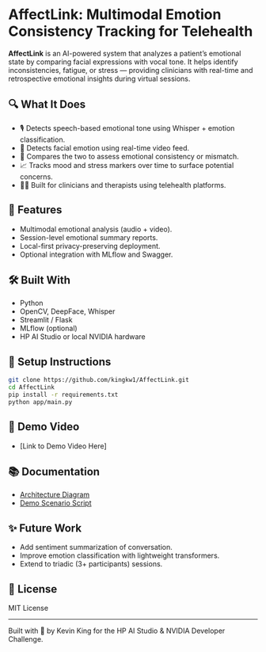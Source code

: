 # AffectLink: Multimodal Emotion Consistency Tracking for Telehealth

**AffectLink** is an AI-powered system that analyzes a patient’s emotional state by comparing facial expressions with vocal tone. It helps identify inconsistencies, fatigue, or stress — providing clinicians with real-time and retrospective emotional insights during virtual sessions.

## 🔍 What It Does
- 🎙️ Detects speech-based emotional tone using Whisper + emotion classification.
- 🎥 Detects facial emotion using real-time video feed.
- 🧩 Compares the two to assess emotional consistency or mismatch.
- 📈 Tracks mood and stress markers over time to surface potential concerns.
- 🧑‍⚕️ Built for clinicians and therapists using telehealth platforms.

## 🚀 Features
- Multimodal emotional analysis (audio + video).
- Session-level emotional summary reports.
- Local-first privacy-preserving deployment.
- Optional integration with MLflow and Swagger.

## 🛠️ Built With
- Python
- OpenCV, DeepFace, Whisper
- Streamlit / Flask
- MLflow (optional)
- HP AI Studio or local NVIDIA hardware

## 🧪 Setup Instructions
```bash
git clone https://github.com/kingkw1/AffectLink.git
cd AffectLink
pip install -r requirements.txt
python app/main.py
```

## 📄 Demo Video
- [Link to Demo Video Here]

## 📚 Documentation
- [Architecture Diagram](docs/architecture.png)
- [Demo Scenario Script](docs/demo_script.md)

## ✨ Future Work
- Add sentiment summarization of conversation.
- Improve emotion classification with lightweight transformers.
- Extend to triadic (3+ participants) sessions.

## 📜 License
MIT License

---
Built with 💬 by Kevin King for the HP AI Studio & NVIDIA Developer Challenge.